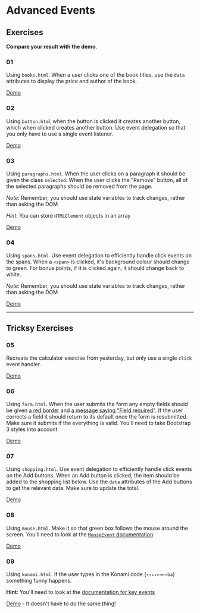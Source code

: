 # Advanced Events

## Exercises

**Compare your result with the demo**.

### 01

Using `books.html`. When a user clicks one of the book titles, use the `data` attributes to display the price and author of the book.

[Demo](https://develop-me.github.io/bootcamp--week-04--dom/exercises/04/answers/books/books.html)

### 02

Using `button.html` when the button is clicked it creates another button, which when clicked creates another button. Use event delegation so that you only have to use a single event listener.

[Demo](https://develop-me.github.io/bootcamp--week-04--dom/exercises/04/answers/button/button.html)

### 03

Using `paragraphs.html`. When the user clicks on a paragraph it should be given the class `selected`. When the user clicks the "Remove" button, all of the selected paragraphs should be removed from the page.

*Note*: Remember, you should use state variables to track changes, rather than asking the DOM

*Hint*: You can store `HTMLElement` objects in an array

[Demo](https://develop-me.github.io/bootcamp--week-04--dom/exercises/04/answers/paragraphs/paragraphs.html)

### 04

Using `spans.html`. Use event delegation to efficiently handle click events on the spans. When a `<span>` is clicked, it's background colour should change to green. For bonus points, if it is clicked again, it should change back to white.

*Note*: Remember, you should use state variables to track changes, rather than asking the DOM

[Demo](https://develop-me.github.io/bootcamp--week-04--dom/exercises/04/answers/spans/spans.html)

---

## Tricksy Exercises

### 05

Recreate the calculator exercise from yesterday, but only use a single `click` event handler.

[Demo](https://develop-me.github.io/bootcamp--week-04--dom/exercises/04/answers/calculator/calculator.html)


### 06

Using `form.html`. When the user submits the form any empty fields should be given [a red border](http://getbootstrap.com/css/#forms-control-validation) and [a message saying "Field required"](http://getbootstrap.com/css/#forms-help-text). If the user corrects a field it should return to its default once the form is resubmitted. Make sure it submits if the everything is valid. You'll need to take Bootstrap 3 styles into account

[Demo](https://develop-me.github.io/bootcamp--week-04--dom/exercises/04/answers/form/form.html)

### 07

Using `shopping.html`. Use event delegation to efficiently handle click events on the Add buttons. When an Add button is clicked, the item should be added to the shopping list below. Use the `data` attributes of the Add buttons to get the relevant data. Make sure to update the total.

[Demo](https://develop-me.github.io/bootcamp--week-04--dom/exercises/04/answers/shopping/shopping.html)

### 08

Using `mouse.html`. Make it so that green box follows the mouse around the screen. You'll need to look at the [`MouseEvent` documentation](https://developer.mozilla.org/en-US/docs/Web/API/MouseEvent)

[Demo](https://develop-me.github.io/bootcamp--week-04--dom/exercises/04/answers/mouse/mouse.html)

### 09

Using `konami.html`. If the user types in the Konami code (`↑↑↓↓←→←→ba`) something funny happens.

**Hint**: You'll need to look at the [documentation for key events](https://developer.mozilla.org/en-US/docs/Web/API/KeyboardEvent/key)

[Demo](https://develop-me.github.io/bootcamp--week-04--dom/exercises/04/answers/konami/konami.html) - It doesn't have to do the same thing!
